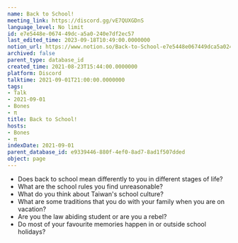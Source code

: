 ```yaml
---
name: Back to School!
meeting_link: https://discord.gg/vE7QUXGDnS
language_level: No limit
id: e7e5448e-0674-49dc-a5a0-240e7df2ec57
last_edited_time: 2023-09-18T10:49:00.0000000
notion_url: https://www.notion.so/Back-to-School-e7e5448e067449dca5a0240e7df2ec57
archived: false
parent_type: database_id
created_time: 2021-08-23T15:44:00.0000000
platform: Discord
talktime: 2021-09-01T21:00:00.0000000
tags:
- Talk
- 2021-09-01
- Bones
- π
title: Back to School!
hosts:
- Bones
- π
indexDate: 2021-09-01
parent_database_id: e9339446-880f-4ef0-8ad7-8ad1f507dded
object: page
---
```


   - Does back to school mean differently to you in different stages of life?
   - What are the school rules you find unreasonable?
   - What do you think about Taiwan's school culture?
   - What are some traditions that you do with your family when you are on vacation?
   - Are you the law abiding student or are you a rebel?
   - Do most of your favourite memories happen in or outside school holidays?








